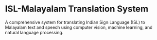 # ISL-Malayalam Translation System

A comprehensive system for translating Indian Sign Language (ISL) to Malayalam text and speech using computer vision, machine learning, and natural language processing.




